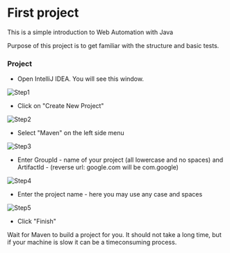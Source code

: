 # First project

This is a simple introduction to Web Automation with Java

Purpose of this project is to get familiar with the structure and basic tests.

### Project

  -  Open IntelliJ IDEA. You will see this window. 

![Step1](qa-automation-lessons/WEB/Lesson1/images/step1.png "Step 1")

  -  Click on "Create New Project"

![Step2](/qa-automation-lessons/WEB/Lesson1/images/step2.png "Step 2")

  -  Select "Maven" on the left side menu

![Step3](/qa-automation-lessons/WEB/Lesson1/images/step3.png "Step 3")

  -  Enter GroupId - name of your project (all lowercase and no spaces) and ArtifactId - (reverse url: google.com will be com.google)

![Step4](/qa-automation-lessons/WEB/Lesson1/images/step4.png "Step 4")

  -  Enter the project name - here you may use any case and spaces

![Step5](/qa-automation-lessons/WEB/Lesson1/images/step5.png "Step 5")

  -  Click "Finish"


Wait for Maven to build a project for you. It should not take a long time, but if your machine is slow it can be a timeconsuming process.